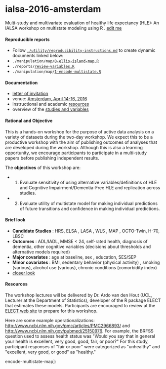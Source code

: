 # ialsa-2016-amsterdam
Multi-study and multivariate evaluation of healthy life expectancy (HLE): An IALSA workshop on multistate modeling using R . [edit me](https://github.com/IALSA/ialsa-2016-amsterdam/edit/master/README.md)

#### Reproducible reports
- Follow [`./utility/reproducibility-instructions.md`](utility/reproducibility-instructions.md) to create dynamic documents linked below:
- `./manipulation/map/`[`0-ellis-island-map.R`][ellis-island-map]  
- `./reports/`[`review-variables.R`][review-variables-map]
- `./manipulation/map/`[`1-encode-multistate.R`](https://rawgit.com/IALSA/ialsa-2016-amsterdam/master/manipulation/map/1-encode-multistate-mmse.R)


#### Documentation
- [letter of invitation](./documentation/log/2016-03-02-invitation-letter.md)   
- venue: [Amsterdam, April 14-16, 2016](./documentation/venue.md)
- instructional and academic [resources](./documentation/resources-and-references.md)
- overview of the [studies and variables](./documentation/studies-and-variables.md)


#### Rational and Objective
This is a hands-on workshop for the purpose of active data analysis on a variety of datasets during the two-day workshop. We expect this to be a productive workshop with the aim of publishing outcomes of analyses that are developed during the workshop. Although this is also a learning opportunity, we encourage participants to participate in a multi-study papers before publishing independent results.

The **objectives** of this workshop are: 
* 1. Evaluate sensitivity of using alternative variables/definitions of HLE and Cognitive Impairment/Dementia-Free HLE and replication across studies.  
* 2. Evaluate utility of multistate model for making individual predictions of future transitions and confidence in making individual predictions.   
 
#### Brief look   
* **Candidate Studies** : HRS,  ELSA   , LASA  ,  WLS  ,  MAP  ,  OCTO-Twin, H-70, LBSC       
* **Outcomes** :  ADL/IADL,  MMSE < 24, self-rated health, diagnosis of dementia, other cognitive variables (decisions about thresholds and alternative models required)     
* **Major covariates** : age at baseline,  sex , education, SES/SEP   
* **Minor covariates** : BMI, sedentary behavior (physical activity) , smoking (various),  alcohol use (various),  chronic conditions (comorbidity index)   
*  [closer look](./documentation/studies-and-variables.md)   


#### Resources 

The workshop lectures will be delivered by Dr. Ardo van den Hout (UCL, Lecturer at the Department of Statistics), developer of the R package ELECT that estimates these models. Participants are encouraged to review at the [ELECT web site](http://www.ucl.ac.uk/~ucakadl/ELECT/indexELECT.html) to prepare for this workshop. 

Here are some example operationalizations: http://www.ncbi.nlm.nih.gov/pmc/articles/PMC2966893/  and  http://www.ncbi.nlm.nih.gov/pubmed/25150976. For example, the BRFSS question used to assess health status was "Would you say that in general your health is excellent, very good, good, fair, or poor?" For this study, participant responses of "fair or poor" were categorized as "unhealthy" and "excellent, very good, or good" as "healthy."


[ellis-island-map]:https://rawgit.com/IALSA/ialsa-2016-amsterdam-public/master/0-ellis-island-map.html
[review-variables-map]:https://rawgit.com/IALSA/ialsa-2016-amsterdam-public/master/review-variables-map.html
encode-multistate-map]:
